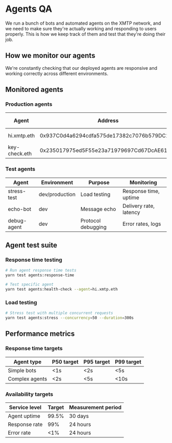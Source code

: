 # Agents QA

We run a bunch of bots and automated agents on the XMTP network, and we need to make sure they're actually working and responding to users properly. This is how we keep track of them and test that they're doing their job.

## How we monitor our agents

We're constantly checking that our deployed agents are responsive and working correctly across different environments.

## Monitored agents

### Production agents

| Agent | Address | Function | SLO target | Test frequency |
|-------|---------|----------|------------|----------------|
| hi.xmtp.eth | 0x937C0d4a6294cdfa575de17382c7076b579DC176 | Greeting bot | <2s response | Every 15 min |
| key-check.eth | 0x235017975ed5F55e23a71979697Cd67DcAE614Fa | Key validation | <5s response | Every 15 min |

### Test agents

| Agent | Environment | Purpose | Monitoring |
|-------|-------------|---------|------------|
| stress-test | dev/production | Load testing | Response time, uptime |
| echo-bot | dev | Message echo | Delivery rate, latency |
| debug-agent | dev | Protocol debugging | Error rates, logs |

## Agent test suite

### Response time testing

```bash
# Run agent response time tests
yarn test agents:response-time

# Test specific agent
yarn test agents:health-check --agent=hi.xmtp.eth
```

### Load testing

```bash
# Stress test with multiple concurrent requests
yarn test agents:stress --concurrency=50 --duration=300s
```

## Performance metrics

### Response time targets

| Agent type | P50 target | P95 target | P99 target |
|------------|------------|------------|------------|
| Simple bots | <1s | <2s | <5s |
| Complex agents | <2s | <5s | <10s |

### Availability targets

| Service level | Target | Measurement period |
|---------------|--------|--------------------|
| Agent uptime | 99.5% | 30 days |
| Response rate | 99% | 24 hours |
| Error rate | <1% | 24 hours |


